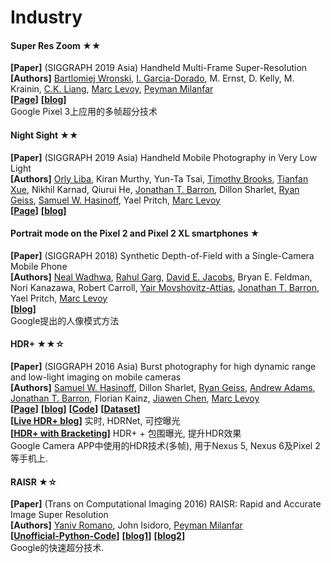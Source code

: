# Industry


#### Super Res Zoom ★★
**[Paper]** (SIGGRAPH 2019 Asia) Handheld Multi-Frame Super-Resolution <Br>
**[Authors]** [Bartlomiej Wronski](https://bartwronski.com/about/), [I. Garcia-Dorado](http://www.ignaciogarciadorado.com/), M. Ernst, D. Kelly, M. Krainin, [C.K. Liang](http://chiakailiang.org/), [Marc Levoy](http://graphics.stanford.edu/~levoy/), [Peyman Milanfar](https://sites.google.com/view/milanfarhome/) <Br>
**[[Page](https://sites.google.com/view/handheld-super-res/)]**  **[[blog](https://ai.googleblog.com/2018/10/see-better-and-further-with-super-res.html)]** <Br>
Google Pixel 3上应用的多帧超分技术 <Br>

#### Night Sight ★★
**[Paper]** (SIGGRAPH 2019 Asia) Handheld Mobile Photography in Very Low Light <Br>
**[Authors]** [Orly Liba](https://sites.google.com/site/orlylibaprofessional/home), Kiran Murthy, Yun-Ta Tsai, [Timothy Brooks](https://www.timothybrooks.com/about/), [Tianfan Xue](http://people.csail.mit.edu/tfxue/), Nikhil Karnad, Qiurui He, [Jonathan T. Barron](https://jonbarron.info/), Dillon Sharlet, [Ryan Geiss](http://www.geisswerks.com/), [Samuel W. Hasinoff](http://people.csail.mit.edu/hasinoff/), Yael Pritch, [Marc Levoy](http://graphics.stanford.edu/~levoy/) <Br>
**[[Page](https://google.github.io/night-sight/)]** **[[blog](https://ai.googleblog.com/2018/11/night-sight-seeing-in-dark-on-pixel.html)]**

#### Portrait mode on the Pixel 2 and Pixel 2 XL smartphones ★
**[Paper]** (SIGGRAPH 2018) Synthetic Depth-of-Field with a Single-Camera Mobile Phone<Br>
**[Authors]** [Neal Wadhwa](https://nealwadhwa.com/), [Rahul Garg](http://rahuldotgarg.appspot.com/), [David E. Jacobs](http://graphics.stanford.edu/~dejacobs/), Bryan E. Feldman, Nori Kanazawa, Robert Carroll, [Yair Movshovitz-Attias](http://www.cs.cmu.edu/~ymovshov/), [Jonathan T. Barron](https://jonbarron.info/), Yael Pritch, [Marc Levoy](http://graphics.stanford.edu/~levoy/)<Br>
**[[blog](https://ai.googleblog.com/2017/10/portrait-mode-on-pixel-2-and-pixel-2-xl.html)]** <Br>
Google提出的人像模式方法 <Br>

#### HDR+ ★★☆
**[Paper]** (SIGGRAPH 2016 Asia) Burst photography for high dynamic range and low-light imaging on mobile cameras <Br>
**[Authors]** [Samuel W. Hasinoff](http://people.csail.mit.edu/hasinoff/), Dillon Sharlet, [Ryan Geiss](http://www.geisswerks.com/), [Andrew Adams](http://andrew.adams.pub/), [Jonathan T. Barron](https://jonbarron.info/), Florian Kainz, [Jiawen Chen](http://people.csail.mit.edu/jiawen/), [Marc Levoy](http://graphics.stanford.edu/~levoy/)<Br>
**[[Page](http://www.hdrplusdata.org/)]**  **[[blog](https://ai.googleblog.com/2014/10/hdr-low-light-and-high-dynamic-range.html)]** **[[Code](https://github.com/timothybrooks/hdr-plus)]** **[[Dataset](https://hdrplusdata.org/dataset.html)]** <Br>
**[[Live HDR+ blog](https://ai.googleblog.com/2020/08/live-hdr-and-dual-exposure-controls-on.html)]** 实时, HDRNet, 可控曝光  <Br>
**[[HDR+ with Bracketing](https://ai.googleblog.com/2021/04/hdr-with-bracketing-on-pixel-phones.html)]** HDR+ + 包围曝光, 提升HDR效果  <Br>
Google Camera APP中使用的HDR技术(多帧), 用于Nexus 5, Nexus 6及Pixel 2等手机上. <Br>

#### RAISR ★☆
**[Paper]** (Trans on Computational Imaging 2016) RAISR: Rapid and Accurate Image Super Resolution <Br>
**[Authors]** [Yaniv Romano](https://sites.google.com/view/yaniv-romano/home), John Isidoro, [Peyman Milanfar](https://sites.google.com/view/milanfarhome/)<Br>
**[[Unofficial-Python-Code](https://github.com/movehand/raisr)]** **[[blog1](https://ai.googleblog.com/2016/11/enhance-raisr-sharp-images-with-machine.html)]** **[[blog2](https://ai.googleblog.com/2018/02/introducing-hdr-burst-photography.html)]**<Br>
 Google的快速超分技术. <Br>
